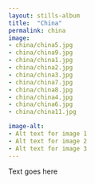```yaml
---
layout: stills-album
title:  "China"
permalink: china
image:
- china/china5.jpg
- china/china9.jpg
- china/china1.jpg
- china/china2.jpg
- china/china3.jpg
- china/china7.jpg
- china/china8.jpg
- china/china4.jpg
- china/china6.jpg
- china/china11.jpg

image-alt:
- Alt text for image 1
- Alt text for image 2
- Alt text for image 3
---
```


Text goes here
